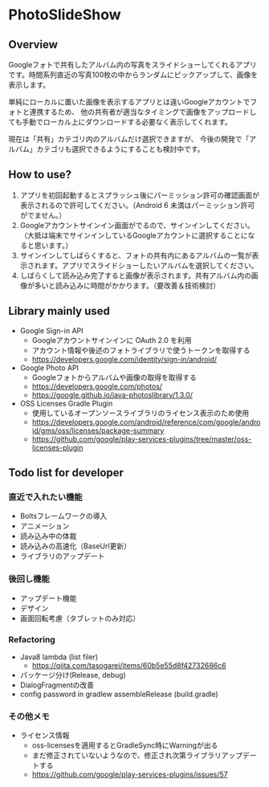 # PhotoSlideShow

## Overview

Googleフォトで共有したアルバム内の写真をスライドショーしてくれるアプリです。時間系列直近の写真100枚の中からランダムにピックアップして、画像を表示します。  

単純にローカルに置いた画像を表示するアプリとは違いGoogleアカウントでフォトと連携するため、
他の共有者が適当なタイミングで画像をアップロードしても手動でローカル上にダウンロードする必要なく表示してくれます。

現在は「共有」カテゴリ内のアルバムだけ選択できますが、
今後の開発で「アルバム」カテゴリも選択できるようにすることも検討中です。

## How to use?

1. アプリを初回起動するとスプラッシュ後にパーミッション許可の確認画面が表示されるので許可してください。（Android 6 未満はパーミッション許可がでません。）
1. Googleアカウントサインイン画面がでるので、サインインしてください。（大抵は端末でサインインしているGoogleアカウントに選択することになると思います。）
1. サインインしてしばらくすると、フォトの共有内にあるアルバムの一覧が表示されます。アプリでスライドショーしたいアルバムを選択してください。
1. しばらくして読み込み完了すると画像が表示されます。共有アルバム内の画像が多いと読み込みに時間がかかります。（要改善＆技術検討）

## Library mainly used
- Google Sign-in API
  - Googleアカウントサインインに OAuth 2.0 を利用
  - アカウント情報や後述のフォトライブラリで使うトークンを取得する
  - https://developers.google.com/identity/sign-in/android/
- Google Photo API
  - Googleフォトからアルバムや画像の取得を取得する
  - https://developers.google.com/photos/
  - https://google.github.io/java-photoslibrary/1.3.0/
- OSS Licenses Gradle Plugin
  - 使用しているオープンソースライブラリのライセンス表示のため使用
  - https://developers.google.com/android/reference/com/google/android/gms/oss/licenses/package-summary
  - https://github.com/google/play-services-plugins/tree/master/oss-licenses-plugin

## Todo list for developer

### 直近で入れたい機能
- Boltsフレームワークの導入
- アニメーション
- 読み込み中の体裁
- 読み込みの高速化（BaseUrl更新）
- ライブラリのアップデート

### 後回し機能
- アップデート機能
- デザイン
- 画面回転考慮（タブレットのみ対応）

### Refactoring
- Java8 lambda (list filer)
  - https://qiita.com/tasogarei/items/60b5e55d8f42732686c6
- パッケージ分け(Release, debug)
- DialogFragmentの改善
- config password in gradlew assembleRelease (build.gradle)

### その他メモ
- ライセンス情報
  - oss-licensesを適用するとGradleSync時にWarningが出る
  - まだ修正されていないようなので、修正され次第ライブラリアップデートする
  - https://github.com/google/play-services-plugins/issues/57
